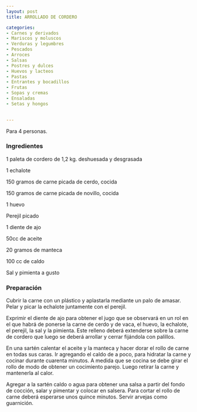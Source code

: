 ```yaml
---
layout: post
title: ARROLLADO DE CORDERO

categories:
- Carnes y derivados
- Mariscos y moluscos
- Verduras y legumbres
- Pescados
- Arroces
- Salsas
- Postres y dulces
- Huevos y lacteos
- Pastas
- Entrantes y bocadillos
- Frutas
- Sopas y cremas
- Ensaladas
- Setas y hongos
 

---
```

Para 4 personas.

<h3>Ingredientes</h3>

1 paleta de cordero de 1,2 kg. deshuesada y desgrasada

1 echalote

150 gramos de carne picada de cerdo, cocida

150 gramos de carne picada de novillo, cocida

1 huevo

Perejil picado

1 diente de ajo

50cc de aceite

20 gramos de manteca

100 cc de caldo

Sal y pimienta a gusto

<h3>Preparación</h3>

Cubrir la carne con un plástico y aplastarla mediante un palo de amasar. Pelar y picar la echalote juntamente con el perejil.

Exprimir el diente de ajo para obtener el jugo que se observará en un rol en el que habrá de ponerse la carne de cerdo y de vaca, el huevo, la echalote, el perejil, la sal y la pimienta. Este relleno deberá extenderse sobre la carne de cordero que luego se deberá arrollar y cerrar fijándola con palillos.

En una sartén calentar el aceite y la manteca y hacer dorar el rollo de carne en todas sus caras. Ir agregando el caldo de a poco, para hidratar la carne y cocinar durante cuarenta minutos. A medida que se cocina se debe girar el rollo de modo de obtener un cocimiento parejo. Luego retirar la carne y mantenerla al calor.

Agregar a la sartén caldo o agua para obtener una salsa a partir del fondo de cocción, salar y pimentar y colocar en salsera. Para cortar el rollo de carne deberá esperarse unos quince minutos. Servir arvejas como guarnición.

